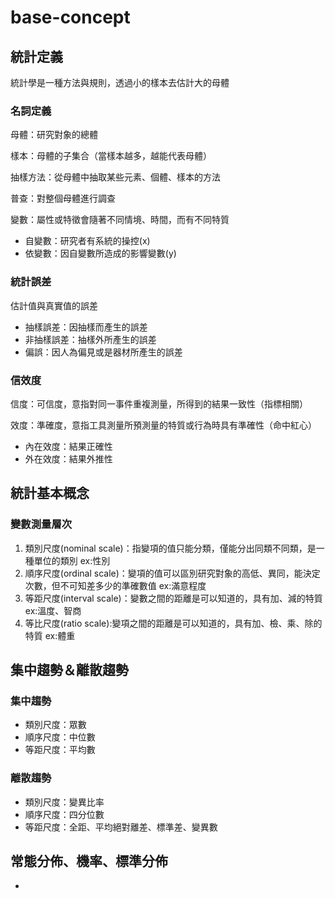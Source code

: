 # base-concept

## 統計定義

統計學是一種方法與規則，透過小的樣本去估計大的母體

### 名詞定義

母體：研究對象的總體

樣本：母體的子集合（當樣本越多，越能代表母體）

抽樣方法：從母體中抽取某些元素、個體、樣本的方法

普查：對整個母體進行調查

變數：屬性或特徵會隨著不同情境、時間，而有不同特質
- 自變數：研究者有系統的操控(x)
- 依變數：因自變數所造成的影響變數(y)

### 統計誤差
估計值與真實值的誤差
- 抽樣誤差：因抽樣而產生的誤差
- 非抽樣誤差：抽樣外所產生的誤差
- 偏誤：因人為偏見或是器材所產生的誤差

### 信效度
信度：可信度，意指對同一事件重複測量，所得到的結果一致性（指標相關）

效度：準確度，意指工具測量所預測量的特質或行為時具有準確性（命中紅心）
- 內在效度：結果正確性
- 外在效度：結果外推性

## 統計基本概念
### 變數測量層次
1. 類別尺度(nominal scale)：指變項的值只能分類，僅能分出同類不同類，是一種單位的類別 ex:性別
2. 順序尺度(ordinal scale)：變項的值可以區別研究對象的高低、異同，能決定次數，但不可知差多少的準確數值 ex:滿意程度
3. 等距尺度(interval scale)：變數之間的距離是可以知道的，具有加、減的特質 ex:溫度、智商
4. 等比尺度(ratio scale):變項之間的距離是可以知道的，具有加、檢、乘、除的特質 ex:體重

## 集中趨勢＆離散趨勢
### 集中趨勢
- 類別尺度：眾數
- 順序尺度：中位數
- 等距尺度：平均數
### 離散趨勢
- 類別尺度：變異比率
- 順序尺度：四分位數
- 等距尺度：全距、平均絕對離差、標準差、變異數

## 常態分佈、機率、標準分佈


- 

